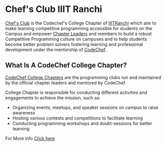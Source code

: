 # Chef's Club IIIT Ranchi

[Chef's Club](https://www.codechef.com/campus_chapter/IIIT%20Ranchi) is the Codechef's College Chapter of [IIITRanchi](http://iiitranchi.ac.in/) which aim to make learning competitive programming accessible for students on the Campus and empower [Chapter Leaders](https://www.codechef.com/campus_chapter/IIIT%20Ranchi) and members to build a robust Competitive Programming culture on campuses and to help students become better problem solvers fostering learning and professional development under the mentorship of [CodeChef](https://www.codechef.com/aboutus/).

## What Is A CodeChef College Chapter?

[CodeChef College Chapters](https://www.codechef.com/college-chapter/about) are the programming clubs run and maintained by the official chapter leaders and mentored by CodeChef.

College Chapter is responsible for conducting different activities and engagements to achieve the mission, such as:

- Organizing events, meetups, and speaker sessions on campus to raise awareness
- Hosting various contests and competitions to facilitate learning
- Conducting programming workshops and doubt-sessions for better learning

For More info [Click here](https://github.com/houseofgeeks/hg_store/blob/master/Orientation%202020/Chef's%20Club/Chefs%20Club%20IIIT%20Ranchi.pdf)
